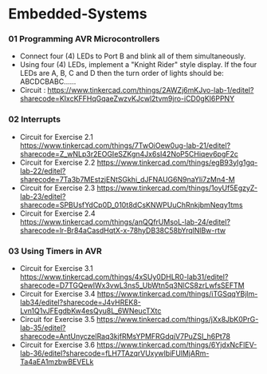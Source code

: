 # Embedded-Systems
### 01 Programming AVR Microcontrollers
* Connect four (4) LEDs to Port B and blink all of them simultaneously.
* Using four (4) LEDs, implement a "Knight Rider" style display.
If the four LEDs are A, B, C and D then the turn order of lights should be: ABCDCBABC……
* Circuit : https://www.tinkercad.com/things/2AWZj6mKJvo-lab-1/editel?sharecode=KIxcKFFHqGqaeZwzvKJcwl2tvm9jro-iCD0gKI6PPNY

### 02 Interrupts
* Circuit for Exercise 2.1 
    https://www.tinkercad.com/things/7TwOiOew0ug-lab-21/editel?sharecode=Z_wNLp3r2EOGIeSZKgn4Jx6sI42NoP5CHiqev6pgF2c
* Circuit for Exercise 2.2
    https://www.tinkercad.com/things/egB93yIg1gq-lab-22/editel?sharecode=7Ta3b7MEstzjENtSGkhi_dJFNAUG6N9naYli7zMn4-M
* Circuit for Exercise 2.3
    https://www.tinkercad.com/things/1oyUf5EgzyZ-lab-23/editel?sharecode=SPBUsfYdCp0D_010t8dCsKNWPUuChRnkjbmNeqy1tms
* Circuit for Exercise 2.4
    https://www.tinkercad.com/things/anQQfrUMsoL-lab-24/editel?sharecode=lr-Br84aCasdHqtX-x-78hyDB38C58bYrqlNlBw-rtw

### 03 Using Timers in AVR
* Circuit for Exercise 3.1
    https://www.tinkercad.com/things/4xSUy0DHLR0-lab31/editel?sharecode=D7TGQewlWx3vwL3ns5_UbWtn5q3NlCS8zrLwfsSEFTM
* Circuit for Exercise 3.4
    https://www.tinkercad.com/things/iTGSqqYBjlm-lab34/editel?sharecode=J4vHREK8-Lvn1Q1vJFEgdbKw4esQyu8L_6WNeucTXtc
* Circuit for Exercise 3.5
    https://www.tinkercad.com/things/jXx8JbK0PrG-lab-35/editel?sharecode=AntUnyczelRaq3kjfRMsYPMFRGdqjV7PuZSI_h6Pt78
* Circuit for Exercise 3.6 
    https://www.tinkercad.com/things/6YjdxNcFlEV-lab-36/editel?sharecode=fLH7TAzqrVUxywlbiFUlMjARm-Ta4aEA1mzbwBEVELk


